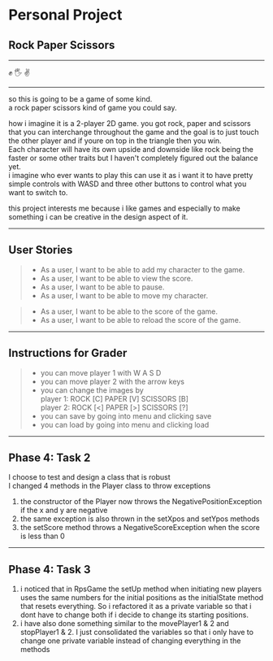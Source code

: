 # Personal Project

## Rock Paper Scissors
___
:fist: :raised_hand_with_fingers_splayed: :v:
___
so this is going to be a game of some kind. <br>
a rock paper scissors kind of game you could say.

how i imagine it is a 2-player 2D game. you got rock, paper and scissors that you can interchange throughout the game
and the goal is to just touch the other player and if youre on top in the triangle then you win. <br>
Each character will have its own upside and downside like rock being the faster or some other traits but I haven't
completely figured out the balance yet.<br>
i imagine who ever wants to play this can use it as i want it to have pretty simple controls with WASD and three other
buttons to control what you want to switch to.

this project interests me because i like games and especially to make something i can be creative in the design aspect
of it. 
___

## User Stories

>- As a user, I want to be able to add my character to the game.
>- As a user, I want to be able to view the score.
>- As a user, I want to be able to pause.
>- As a user, I want to be able to move my character.

>- As a user, I want to be able to the score of the game.
>- As a user, I want to be able to reload the score of the game.

___

## Instructions for Grader

>- you can move player 1 with W A S D
>- you can move player 2 with the arrow keys
>- you can change the images by <br>
>player 1: ROCK [C] PAPER [V] SCISSORS [B] <br>
>player 2: ROCK [<] PAPER [>] SCISSORS [?]
>- you can save by going into menu and clicking save
>- you can load by going into menu and clicking load


___

## Phase 4: Task 2

I choose to test and design a class that is robust <br>
I changed 4 methods in the Player class to throw exceptions <br>
1. the constructor of the Player now throws the NegativePositionException if the x and y are negative
2. the same exception is also thrown in the setXpos and setYpos methods
3. the setScore method throws a NegativeScoreException when the score is less than 0

___

## Phase 4: Task 3

1. i noticed that in RpsGame the setUp method when initiating new players uses the same numbers for the initial
positions as the initialState method that resets everything. So i refactored it as a private variable so that i dont
have to change both if i decide to change its starting positions.
2. i have also done something similar to the movePlayer1 & 2 and stopPlayer1 & 2. I just consolidated the variables so
that i only have to change one private variable instead of changing everything in the methods